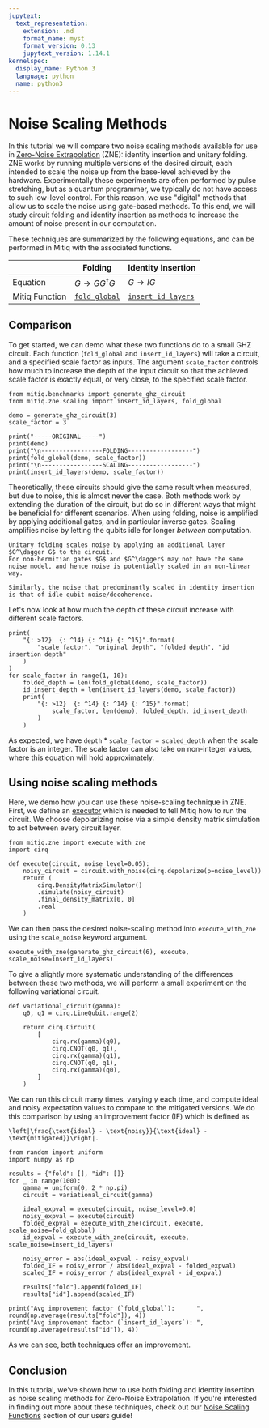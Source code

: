 ```yaml
---
jupytext:
  text_representation:
    extension: .md
    format_name: myst
    format_version: 0.13
    jupytext_version: 1.14.1
kernelspec:
  display_name: Python 3
  language: python
  name: python3
---
```


# Noise Scaling Methods

In this tutorial we will compare two noise scaling methods available for use in [Zero-Noise Extrapolation](https://mitiq.readthedocs.io/en/stable/guide/zne.html) (ZNE): identity insertion and unitary folding.
ZNE works by running multiple versions of the desired circuit, each intended to scale the noise up from the base-level achieved by the hardware.
Experimentally these experiments are often performed by pulse stretching, but as a quantum programmer, we typically do not have access to such low-level control.
For this reason, we use "digital" methods that allow us to scale the noise using gate-based methods.
To this end, we will study circuit folding and identity insertion as methods to increase the amount of noise present in our computation.

These techniques are summarized by the following equations, and can be performed in Mitiq with the associated functions.

|                | Folding              | Identity Insertion |
| -------------- | -------------------- | ------------------ |
| Equation       | $G \to GG^\dagger G$ | $G \to I G$        |
| Mitiq Function | [`fold_global`](https://mitiq.readthedocs.io/en/stable/apidoc.html#mitiq.zne.scaling.folding.fold_global) | [`insert_id_layers`](https://mitiq.readthedocs.io/en/stable/apidoc.html#mitiq.zne.scaling.identity_insertion.insert_id_layers) |

## Comparison

To get started, we can demo what these two functions do to a small GHZ circuit.
Each function (`fold_global` and `insert_id_layers`) will take a circuit, and a specified scale factor as inputs.
The argument `scale_factor` controls how much to increase the depth of the input circuit so that the achieved scale factor is exactly equal, or very close, to the specified scale factor.

```{code-cell} ipython3
from mitiq.benchmarks import generate_ghz_circuit
from mitiq.zne.scaling import insert_id_layers, fold_global

demo = generate_ghz_circuit(3)
scale_factor = 3

print("-----ORIGINAL-----")
print(demo)
print("\n-----------------FOLDING------------------")
print(fold_global(demo, scale_factor))
print("\n-----------------SCALING------------------")
print(insert_id_layers(demo, scale_factor))
```

Theoretically, these circuits should give the same result when measured, but due to noise, this is almost never the case.
Both methods work by extending the duration of the circuit, but do so in different ways that might be beneficial for different scenarios.
When using folding, noise is amplified by applying additional gates, and in particular inverse gates.
Scaling amplifies noise by letting the qubits idle for longer _between_ computation.

```{warning}
Unitary folding scales noise by applying an additional layer $G^\dagger G$ to the circuit.
For non-hermitian gates $G$ and $G^\dagger$ may not have the same noise model, and hence noise is potentially scaled in an non-linear way.

Similarly, the noise that predominantly scaled in identity insertion is that of idle qubit noise/decoherence.
```

Let's now look at how much the depth of these circuit increase with different scale factors.

```{code-cell} ipython3
print(
    "{: >12}  {: ^14} {: ^14} {: ^15}".format(
        "scale factor", "original depth", "folded depth", "id insertion depth"
    )
)
for scale_factor in range(1, 10):
    folded_depth = len(fold_global(demo, scale_factor))
    id_insert_depth = len(insert_id_layers(demo, scale_factor))
    print(
        "{: >12}  {: ^14} {: ^14} {: ^15}".format(
            scale_factor, len(demo), folded_depth, id_insert_depth
        )
    )
```

As expected, we have $\mathtt{depth} * \mathtt{scale\_factor} = \mathtt{scaled\_depth}$ when the scale factor is an integer.
The scale factor can also take on non-integer values, where this equation will hold approximately.

## Using noise scaling methods

Here, we demo how you can use these noise-scaling technique in ZNE.
First, we define an [executor](https://mitiq.readthedocs.io/en/stable/guide/executors.html) which is needed to tell Mitiq how to run the circuit.
We choose depolarizing noise via a simple density matrix simulation to act between every circuit layer.

```{code-cell} ipython3
from mitiq.zne import execute_with_zne
import cirq

def execute(circuit, noise_level=0.05):
    noisy_circuit = circuit.with_noise(cirq.depolarize(p=noise_level))
    return (
        cirq.DensityMatrixSimulator()
        .simulate(noisy_circuit)
        .final_density_matrix[0, 0]
        .real
    )
```

We can then pass the desired noise-scaling method into `execute_with_zne` using the `scale_noise` keyword argument.

```{code-cell} ipython3
execute_with_zne(generate_ghz_circuit(6), execute, scale_noise=insert_id_layers)
```

To give a slightly more systematic understanding of the differences between these two methods, we will perform a small experiment on the following variational circuit.

```{code-cell} ipython3
def variational_circuit(gamma):
    q0, q1 = cirq.LineQubit.range(2)

    return cirq.Circuit(
        [
            cirq.rx(gamma)(q0),
            cirq.CNOT(q0, q1),
            cirq.rx(gamma)(q1),
            cirq.CNOT(q0, q1),
            cirq.rx(gamma)(q0),
        ]
    )
```

We can run this circuit many times, varying $\gamma$ each time, and compute ideal and noisy expectation values to compare to the mitigated versions.
We do this comparison by using an improvement factor (IF) which is defined as
```{math}
\left|\frac{\text{ideal} - \text{noisy}}{\text{ideal} - \text{mitigated}}\right|.
```

```{code-cell} ipython3
from random import uniform
import numpy as np

results = {"fold": [], "id": []}
for _ in range(100):
    gamma = uniform(0, 2 * np.pi)
    circuit = variational_circuit(gamma)

    ideal_expval = execute(circuit, noise_level=0.0)
    noisy_expval = execute(circuit)
    folded_expval = execute_with_zne(circuit, execute, scale_noise=fold_global)
    id_expval = execute_with_zne(circuit, execute, scale_noise=insert_id_layers)

    noisy_error = abs(ideal_expval - noisy_expval)
    folded_IF = noisy_error / abs(ideal_expval - folded_expval)
    scaled_IF = noisy_error / abs(ideal_expval - id_expval)

    results["fold"].append(folded_IF)
    results["id"].append(scaled_IF)

print("Avg improvement factor (`fold_global`):      ", round(np.average(results["fold"]), 4))
print("Avg improvement factor (`insert_id_layers`): ", round(np.average(results["id"]), 4))
```

As we can see, both techniques offer an improvement.


## Conclusion

In this tutorial, we've shown how to use both folding and identity insertion as noise scaling methods for Zero-Noise Extrapolation.
If you're interested in finding out more about these techniques, check out our [Noise Scaling Functions](https://mitiq.readthedocs.io/en/stable/guide/zne-3-options.html#noise-scaling-functions) section of our users guide!
